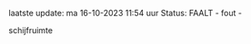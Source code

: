 laatste update: 
ma 16-10-2023 11:54   uur 
Status: FAALT - fout - 
<div class="service R">schijfruimte</div>